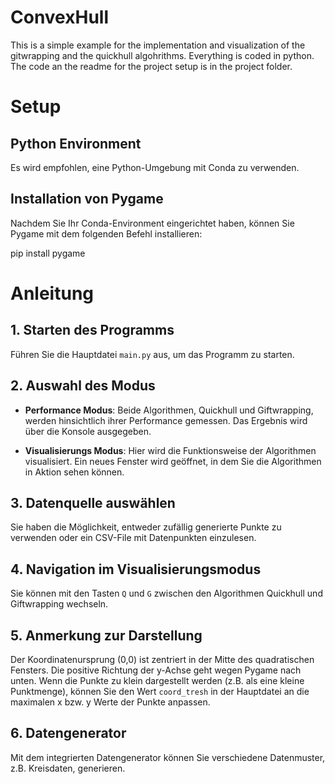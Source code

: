 # ConvexHull
This is a simple example for the implementation and visualization of the gitwrapping and the quickhull algohrithms. Everything is coded in python.
The code an the readme for the project setup is in the project folder. 
# Setup

## Python Environment

Es wird empfohlen, eine Python-Umgebung mit Conda zu verwenden.

## Installation von Pygame

Nachdem Sie Ihr Conda-Environment eingerichtet haben, können Sie Pygame mit dem folgenden Befehl installieren:

pip install pygame


# Anleitung

## 1. Starten des Programms 

Führen Sie die Hauptdatei  `main.py` aus, um das Programm zu starten.

## 2. Auswahl des Modus

- **Performance Modus**: Beide Algorithmen, Quickhull und Giftwrapping, werden hinsichtlich ihrer Performance gemessen. Das Ergebnis wird über die Konsole ausgegeben.

- **Visualisierungs Modus**: Hier wird die Funktionsweise der Algorithmen visualisiert. Ein neues Fenster wird geöffnet, in dem Sie die Algorithmen in Aktion sehen können.

## 3. Datenquelle auswählen 

Sie haben die Möglichkeit, entweder zufällig generierte Punkte zu verwenden oder ein CSV-File mit Datenpunkten einzulesen.

## 4. Navigation im Visualisierungsmodus 

Sie können mit den Tasten `Q` und `G` zwischen den Algorithmen Quickhull und Giftwrapping wechseln.

## 5. Anmerkung zur Darstellung 

Der Koordinatenursprung (0,0) ist zentriert in der Mitte des quadratischen Fensters. Die positive Richtung der y-Achse geht wegen Pygame nach unten. Wenn die Punkte zu klein dargestellt werden (z.B. als eine kleine Punktmenge), können Sie den Wert `coord_tresh` in der Hauptdatei an die maximalen x bzw. y Werte der Punkte anpassen.

## 6. Datengenerator 

Mit dem integrierten Datengenerator können Sie verschiedene Datenmuster, z.B. Kreisdaten, generieren.
